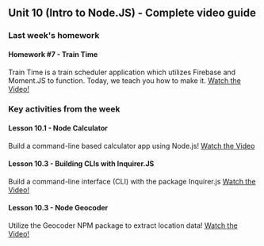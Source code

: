 ## Unit 10 (Intro to Node.JS) - Complete video guide

### Last week's homework

#### Homework #7 - Train Time
Train Time is a train scheduler application which utilizes Firebase and Moment.JS to function. Today, we teach you how to make it.
[Watch the Video!](https://www.youtube.com/watch?v=Dz5iKzwHi0k&index=9)

### Key activities from the week

#### Lesson 10.1 - Node Calculator

Build a command-line based calculator app using Node.js!
[Watch the Video](https://www.youtube.com/watch?v=JH28RCouqfw)

#### Lesson 10.3 - Building CLIs with Inquirer.JS

Build a command-line interface (CLI) with the package Inquirer.js
[Watch the Video!](https://www.youtube.com/watch?v=JJqriV7Q9og)

#### Lesson 10.3 - Node Geocoder

Utilize the Geocoder NPM package to extract location data!
[Watch the Video!](https://www.youtube.com/watch?v=G9CtacWgYho)
